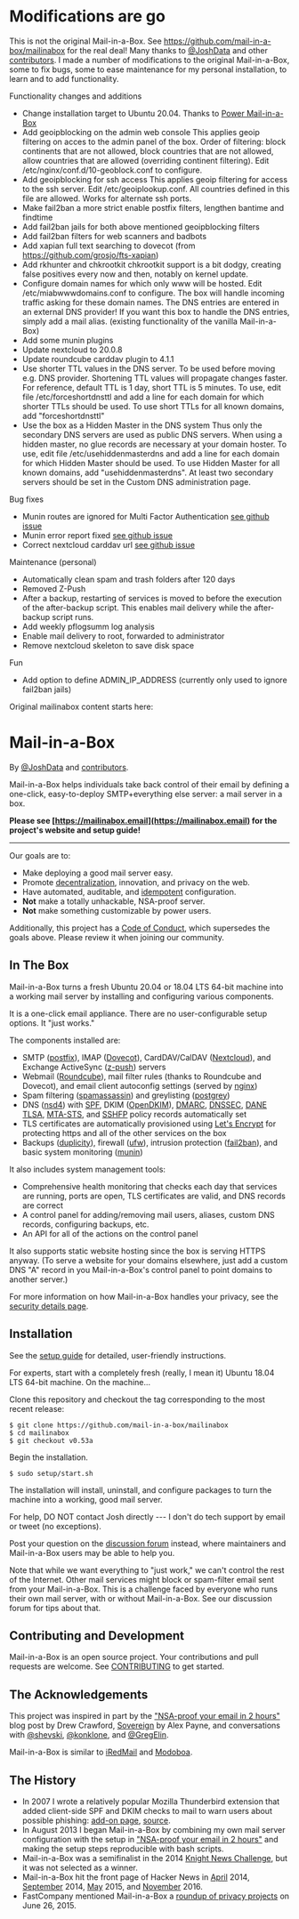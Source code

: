 Modifications are go
====================

This is not the original Mail-in-a-Box. See https://github.com/mail-in-a-box/mailinabox for the real deal! Many thanks to [@JoshData](https://github.com/JoshData) and other  [contributors](https://github.com/mail-in-a-box/mailinabox/graphs/contributors).
I made a number of modifications to the original Mail-in-a-Box, some to fix bugs, some to ease maintenance for my personal installation, to learn and to add functionality. 

Functionality changes and additions
* Change installation target to Ubuntu 20.04. Thanks to [Power Mail-in-a-Box](https://github.com/ddavness/power-mailinabox)
* Add geoipblocking on the admin web console
  This applies geoip filtering on acces to the admin panel of the box. Order of filtering: block continents that are not allowed, block countries that are not allowed, allow countries that are allowed (overriding continent filtering). Edit /etc/nginx/conf.d/10-geoblock.conf to configure.
* Add geoipblocking for ssh access
  This applies geoip filtering for access to the ssh server. Edit /etc/geoiplookup.conf. All countries defined in this file are allowed. Works for alternate ssh ports.
* Make fail2ban a more strict
  enable postfix filters, lengthen bantime and findtime
* Add fail2ban jails for both above mentioned geoipblocking filters
* Add fail2ban filters for web scanners and badbots
* Add xapian full text searching to dovecot (from https://github.com/grosjo/fts-xapian)
* Add rkhunter and chkrootkit
  chkrootkit support is a bit dodgy, creating false positives every now and then, notably on kernel update.
* Configure domain names for which only www will be hosted.
  Edit /etc/miabwwwdomains.conf to configure. The box will handle incoming traffic asking for these domain names. The DNS entries are entered in an external DNS provider! If you want this box to handle the DNS entries, simply add a mail alias. (existing functionality of the vanilla Mail-in-a-Box)
* Add some munin plugins
* Update nextcloud to 20.0.8
* Update roundcube carddav plugin to 4.1.1
* Use shorter TTL values in the DNS server.
  To be used before moving e.g. DNS provider. Shortening TTL values will propagate changes faster. For reference, default TTL is 1 day, short TTL is 5 minutes. To use, edit file /etc/forceshortdnsttl and add a line for each domain for which shorter TTLs should be used. To use short TTLs for all known domains, add "forceshortdnsttl"
* Use the box as a Hidden Master in the DNS system
  Thus only the secondary DNS servers are used as public DNS servers. When using a hidden master, no glue records are necessary at your domain hoster. To use, edit file /etc/usehiddenmasterdns and add a line for each domain for which Hidden Master should be used. To use Hidden Master for all known domains, add "usehiddenmasterdns". At least two secondary servers should be set in the Custom DNS administration page.

Bug fixes
* Munin routes are ignored for Multi Factor Authentication [see github issue](https://github.com/mail-in-a-box/mailinabox/issues/1865)
* Munin error report fixed [see github issue](https://github.com/mail-in-a-box/mailinabox/issues/1555)
* Correct nextcloud carddav url [see github issue](https://github.com/mail-in-a-box/mailinabox/issues/1918)

Maintenance (personal)
* Automatically clean spam and trash folders after 120 days
* Removed Z-Push
* After a backup, restarting of services is moved to before the execution of the after-backup script. This enables mail delivery while the after-backup script runs.
* Add weekly pflogsumm log analysis
* Enable mail delivery to root, forwarded to administrator
* Remove nextcloud skeleton to save disk space

Fun
* Add option to define ADMIN_IP_ADDRESS (currently only used to ignore fail2ban jails)

Original mailinabox content starts here:

Mail-in-a-Box
=============

By [@JoshData](https://github.com/JoshData) and [contributors](https://github.com/mail-in-a-box/mailinabox/graphs/contributors).

Mail-in-a-Box helps individuals take back control of their email by defining a one-click, easy-to-deploy SMTP+everything else server: a mail server in a box.

**Please see [https://mailinabox.email](https://mailinabox.email) for the project's website and setup guide!**

* * *

Our goals are to:

* Make deploying a good mail server easy.
* Promote [decentralization](http://redecentralize.org/), innovation, and privacy on the web.
* Have automated, auditable, and [idempotent](https://web.archive.org/web/20190518072631/https://sharknet.us/2014/02/01/automated-configuration-management-challenges-with-idempotency/) configuration.
* **Not** make a totally unhackable, NSA-proof server.
* **Not** make something customizable by power users.

Additionally, this project has a [Code of Conduct](CODE_OF_CONDUCT.md), which supersedes the goals above. Please review it when joining our community.


In The Box
----------

Mail-in-a-Box turns a fresh Ubuntu 20.04 or 18.04 LTS 64-bit machine into a working mail server by installing and configuring various components.

It is a one-click email appliance. There are no user-configurable setup options. It "just works."

The components installed are:

* SMTP ([postfix](http://www.postfix.org/)), IMAP ([Dovecot](http://dovecot.org/)), CardDAV/CalDAV ([Nextcloud](https://nextcloud.com/)), and Exchange ActiveSync ([z-push](http://z-push.org/)) servers
* Webmail ([Roundcube](http://roundcube.net/)), mail filter rules (thanks to Roundcube and Dovecot), and email client autoconfig settings (served by [nginx](http://nginx.org/))
* Spam filtering ([spamassassin](https://spamassassin.apache.org/)) and greylisting ([postgrey](http://postgrey.schweikert.ch/))
* DNS ([nsd4](https://www.nlnetlabs.nl/projects/nsd/)) with [SPF](https://en.wikipedia.org/wiki/Sender_Policy_Framework), DKIM ([OpenDKIM](http://www.opendkim.org/)), [DMARC](https://en.wikipedia.org/wiki/DMARC), [DNSSEC](https://en.wikipedia.org/wiki/DNSSEC), [DANE TLSA](https://en.wikipedia.org/wiki/DNS-based_Authentication_of_Named_Entities), [MTA-STS](https://tools.ietf.org/html/rfc8461), and [SSHFP](https://tools.ietf.org/html/rfc4255) policy records automatically set
* TLS certificates are automatically provisioned using [Let's Encrypt](https://letsencrypt.org/) for protecting https and all of the other services on the box
* Backups ([duplicity](http://duplicity.nongnu.org/)), firewall ([ufw](https://launchpad.net/ufw)), intrusion protection ([fail2ban](http://www.fail2ban.org/wiki/index.php/Main_Page)), and basic system monitoring ([munin](http://munin-monitoring.org/))

It also includes system management tools:

* Comprehensive health monitoring that checks each day that services are running, ports are open, TLS certificates are valid, and DNS records are correct
* A control panel for adding/removing mail users, aliases, custom DNS records, configuring backups, etc.
* An API for all of the actions on the control panel

It also supports static website hosting since the box is serving HTTPS anyway. (To serve a website for your domains elsewhere, just add a custom DNS "A" record in you Mail-in-a-Box's control panel to point domains to another server.)

For more information on how Mail-in-a-Box handles your privacy, see the [security details page](security.md).


Installation
------------

See the [setup guide](https://mailinabox.email/guide.html) for detailed, user-friendly instructions.

For experts, start with a completely fresh (really, I mean it) Ubuntu 18.04 LTS 64-bit machine. On the machine...

Clone this repository and checkout the tag corresponding to the most recent release:

	$ git clone https://github.com/mail-in-a-box/mailinabox
	$ cd mailinabox
	$ git checkout v0.53a

Begin the installation.

	$ sudo setup/start.sh

The installation will install, uninstall, and configure packages to turn the machine into a working, good mail server.

For help, DO NOT contact Josh directly --- I don't do tech support by email or tweet (no exceptions).

Post your question on the [discussion forum](https://discourse.mailinabox.email/) instead, where maintainers and Mail-in-a-Box users may be able to help you.

Note that while we want everything to "just work," we can't control the rest of the Internet. Other mail services might block or spam-filter email sent from your Mail-in-a-Box.
This is a challenge faced by everyone who runs their own mail server, with or without Mail-in-a-Box. See our discussion forum for tips about that.


Contributing and Development
----------------------------

Mail-in-a-Box is an open source project. Your contributions and pull requests are welcome. See [CONTRIBUTING](CONTRIBUTING.md) to get started. 


The Acknowledgements
--------------------

This project was inspired in part by the ["NSA-proof your email in 2 hours"](http://sealedabstract.com/code/nsa-proof-your-e-mail-in-2-hours/) blog post by Drew Crawford, [Sovereign](https://github.com/sovereign/sovereign) by Alex Payne, and conversations with <a href="https://twitter.com/shevski" target="_blank">@shevski</a>, <a href="https://github.com/konklone" target="_blank">@konklone</a>, and <a href="https://github.com/gregelin" target="_blank">@GregElin</a>.

Mail-in-a-Box is similar to [iRedMail](http://www.iredmail.org/) and [Modoboa](https://github.com/tonioo/modoboa).


The History
-----------

* In 2007 I wrote a relatively popular Mozilla Thunderbird extension that added client-side SPF and DKIM checks to mail to warn users about possible phishing: [add-on page](https://addons.mozilla.org/en-us/thunderbird/addon/sender-verification-anti-phish/), [source](https://github.com/JoshData/thunderbird-spf).
* In August 2013 I began Mail-in-a-Box by combining my own mail server configuration with the setup in ["NSA-proof your email in 2 hours"](http://sealedabstract.com/code/nsa-proof-your-e-mail-in-2-hours/) and making the setup steps reproducible with bash scripts.
* Mail-in-a-Box was a semifinalist in the 2014 [Knight News Challenge](https://www.newschallenge.org/challenge/2014/submissions/mail-in-a-box), but it was not selected as a winner.
* Mail-in-a-Box hit the front page of Hacker News in [April](https://news.ycombinator.com/item?id=7634514) 2014, [September](https://news.ycombinator.com/item?id=8276171) 2014, [May](https://news.ycombinator.com/item?id=9624267) 2015, and [November](https://news.ycombinator.com/item?id=13050500) 2016.
* FastCompany mentioned Mail-in-a-Box a [roundup of privacy projects](http://www.fastcompany.com/3047645/your-own-private-cloud) on June 26, 2015.
